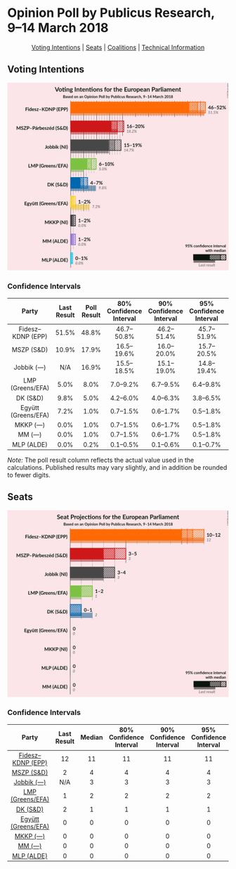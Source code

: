 # Opinion Poll by Publicus Research, 9–14 March 2018

<p align="center"><a href="#voting-intentions">Voting Intentions</a> | <a href="#seats">Seats</a> | <a href="#coalitions">Coalitions</a> | <a href="#technical-information">Technical Information</a></p>

## Voting Intentions

![Graph with voting intentions not yet produced](2018-03-14-PublicusResearch.png "Voting Intentions")

### Confidence Intervals

| Party | Last Result | Poll Result | 80% Confidence Interval | 90% Confidence Interval | 95% Confidence Interval | 99% Confidence Interval |
|:-----:|:-----------:|:-----------:|:-----------------------:|:-----------------------:|:-----------------------:|:-----------------------:|
| Fidesz–KDNP (EPP) | 51.5% | 48.8% | 46.7–50.8% |46.2–51.4% |45.7–51.9% |44.7–52.8% |
| MSZP (S&D) | 10.9% | 17.9% | 16.5–19.6% |16.0–20.0% |15.7–20.5% |15.0–21.2% |
| Jobbik (—) | N/A | 16.9% | 15.5–18.5% |15.1–19.0% |14.8–19.4% |14.1–20.2% |
| LMP (Greens/EFA) | 5.0% | 8.0% | 7.0–9.2% |6.7–9.5% |6.4–9.8% |6.0–10.4% |
| DK (S&D) | 9.8% | 5.0% | 4.2–6.0% |4.0–6.3% |3.8–6.5% |3.5–7.0% |
| Együtt (Greens/EFA) | 7.2% | 1.0% | 0.7–1.5% |0.6–1.7% |0.5–1.8% |0.4–2.1% |
| MKKP (—) | 0.0% | 1.0% | 0.7–1.5% |0.6–1.7% |0.5–1.8% |0.4–2.1% |
| MM (—) | 0.0% | 1.0% | 0.7–1.5% |0.6–1.7% |0.5–1.8% |0.4–2.1% |
| MLP (ALDE) | 0.0% | 0.2% | 0.1–0.5% |0.1–0.6% |0.1–0.7% |0.0–0.9% |

*Note:* The poll result column reflects the actual value used in the calculations. Published results may vary slightly, and in addition be rounded to fewer digits.

## Seats

![Graph with seats not yet produced](2018-03-14-PublicusResearch-seats.png "Seats")

### Confidence Intervals

| Party | Last Result | Median | 80% Confidence Interval | 90% Confidence Interval | 95% Confidence Interval | 99% Confidence Interval |
|:-----:|:-----------:|:------:|:-----------------------:|:-----------------------:|:-----------------------:|:-----------------------:|
| <a href="#fidesz–kdnp-(epp)">Fidesz–KDNP (EPP)</a> | 12 | 11 | 11 |11 |11 |11–12 |
| <a href="#mszp-(s&d)">MSZP (S&D)</a> | 2 | 4 | 4 |4 |4 |4 |
| <a href="#jobbik-(—)">Jobbik (—)</a> | N/A | 3 | 3 |3 |3 |3–4 |
| <a href="#lmp-(greens/efa)">LMP (Greens/EFA)</a> | 1 | 2 | 2 |2 |2 |1–2 |
| <a href="#dk-(s&d)">DK (S&D)</a> | 2 | 1 | 1 |1 |1 |0–1 |
| <a href="#együtt-(greens/efa)">Együtt (Greens/EFA)</a> | 0 | 0 | 0 |0 |0 |0 |
| <a href="#mkkp-(—)">MKKP (—)</a> | 0 | 0 | 0 |0 |0 |0 |
| <a href="#mm-(—)">MM (—)</a> | 0 | 0 | 0 |0 |0 |0 |
| <a href="#mlp-(alde)">MLP (ALDE)</a> | 0 | 0 | 0 |0 |0 |0 |

